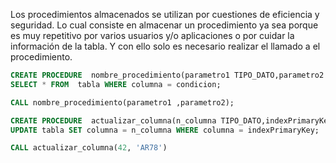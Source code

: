 Los procedimientos almacenados se utilizan por cuestiones de eficiencia y seguridad. Lo cual consiste en almacenar un procedimiento ya sea porque es muy repetitivo por varios usuarios y/o aplicaciones o por cuidar la información de la tabla. Y con ello solo es necesario realizar el llamado a el procedimiento.

```SQL
CREATE PROCEDURE  nombre_procedimiento(parametro1 TIPO_DATO,parametro2 TIPO_DATO)
SELECT * FROM  tabla WHERE columna = condicion;

CALL nombre_procedimiento(parametro1 ,parametro2);

CREATE PROCEDURE  actualizar_columna(n_columna TIPO_DATO,indexPrimaryKey TIPO_DATO)
UPDATE tabla SET columna = n_columna WHERE columna = indexPrimaryKey;

CALL actualizar_columna(42, 'AR78')
```
